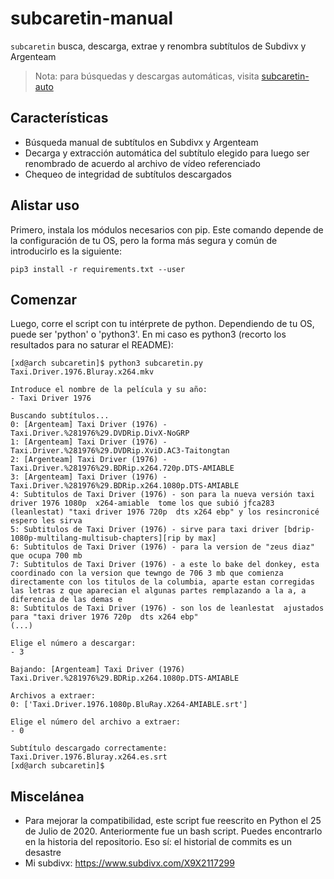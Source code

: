# subcaretin-manual

`subcaretin` busca, descarga, extrae y renombra subtítulos de Subdivx y Argenteam

> Nota: para búsquedas y descargas automáticas, visita [subcaretin-auto](https://github.com/vitiko123/subcaretin-auto)

## Características

* Búsqueda manual de subtítulos en Subdivx y Argenteam
* Decarga y extracción automática del subtítulo elegido para luego ser renombrado de acuerdo al archivo de vídeo referenciado
* Chequeo de integridad de subtítulos descargados
 
## Alistar uso

Primero, instala los módulos necesarios con pip. Este comando depende de la configuración de tu OS, pero la forma más segura y común de introducirlo es la siguiente:
```
pip3 install -r requirements.txt --user
```

## Comenzar

Luego, corre el script con tu intérprete de python. Dependiendo de tu OS, puede ser 'python' o 'python3'. En mi caso es python3 (recorto los resultados para no saturar el README):
```console
[xd@arch subcaretin]$ python3 subcaretin.py Taxi.Driver.1976.Bluray.x264.mkv

Introduce el nombre de la película y su año:
- Taxi Driver 1976

Buscando subtítulos...
0: [Argenteam] Taxi Driver (1976) - Taxi.Driver.%281976%29.DVDRip.DivX-NoGRP
1: [Argenteam] Taxi Driver (1976) - Taxi.Driver.%281976%29.DVDRip.XviD.AC3-Taitongtan
2: [Argenteam] Taxi Driver (1976) - Taxi.Driver.%281976%29.BDRip.x264.720p.DTS-AMIABLE
3: [Argenteam] Taxi Driver (1976) - Taxi.Driver.%281976%29.BDRip.x264.1080p.DTS-AMIABLE
4: Subtitulos de Taxi Driver (1976) - son para la nueva versión taxi driver 1976 1080p  x264-amiable  tome los que subió jfca283 (leanlestat) "taxi driver 1976 720p  dts x264 ebp" y los resincronicé  espero les sirva
5: Subtitulos de Taxi Driver (1976) - sirve para taxi driver [bdrip-1080p-multilang-multisub-chapters][rip by max]
6: Subtitulos de Taxi Driver (1976) - para la version de "zeus diaz" que ocupa 700 mb
7: Subtitulos de Taxi Driver (1976) - a este lo bake del donkey, esta coordinado con la version que tewngo de 706 3 mb que comienza directamente con los titulos de la columbia, aparte estan corregidas las letras z que aparecian el algunas partes remplazando a la a, a diferencia de las demas e
8: Subtitulos de Taxi Driver (1976) - son los de leanlestat  ajustados para "taxi driver 1976 720p  dts x264 ebp"
(...)

Elige el número a descargar:
- 3

Bajando: [Argenteam] Taxi Driver (1976) Taxi.Driver.%281976%29.BDRip.x264.1080p.DTS-AMIABLE

Archivos a extraer:
0: ['Taxi.Driver.1976.1080p.BluRay.X264-AMIABLE.srt']

Elige el número del archivo a extraer:
- 0

Subtítulo descargado correctamente: Taxi.Driver.1976.Bluray.x264.es.srt
[xd@arch subcaretin]$
```

## Miscelánea

* Para mejorar la compatibilidad, este script fue reescrito en Python el 25 de Julio de 2020. Anteriormente fue un bash script. Puedes encontrarlo en la historia del repositorio. Eso sí: el historial de commits es un desastre
* Mi subdivx: https://www.subdivx.com/X9X2117299
